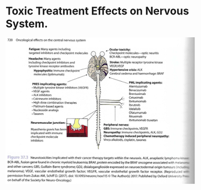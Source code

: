 # Toxic Treatment Effects on Nervous System. 

![Toxic Treatment Effect](images/neurotoxicities.jpg) 
